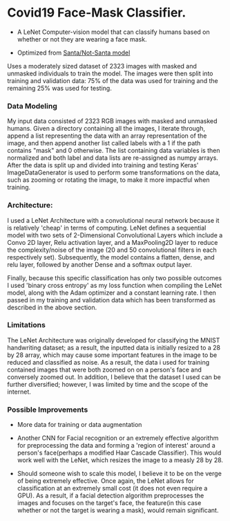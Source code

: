 # Covid19 Face-Mask Classifier. 

  -  A LeNet Computer-vision model that can classify humans based on whether or not they are wearing a face mask. 

  -  Optimized from [Santa/Not-Santa model](https://www.pyimagesearch.com/2017/12/11/image-classification-with-keras-and-deep-learning/)

  

Uses a moderately sized dataset of  2323 images with masked and unmasked individuals to train the model. The images were then split into training and validation data: 75% of the data was used for training and the remaining 25% was used for testing.



### Data Modeling

My input data consisted of 2323 RGB images with masked and unmasked humans. Given a directory containing all the images, I iterate through, append a list representing the data with an array representation of the image, and then append another list called labels with a 1 if the path contains "mask" and 0 otherwise. The list containing data variables is then normalized and both label and data lists are re-assigned as numpy arrays. After the data is split up and divided into training and testing  Keras' ImageDataGenerator is used to perform some transformations on the data, such as zooming or rotating the image,  to make it more impactful when training.




### Architecture:

I used a LeNet Architecture with a convolutional neural network because it is relatively 'cheap' in terms of computing. LeNet defines a sequential model with two sets of 2-Dimensional Convolutional Layers which include a Convo 2D layer, Relu activation layer, and a MaxPooling2D layer to reduce the complexity/noise of the image (20 and 50 convolutional filters in each respectively set). Subsequently, the model contains a flatten, dense, and relu layer, followed by another Dense and a softmax output layer.  

Finally, because this specific classification has only two possible outcomes I used 'binary cross entropy' as my loss function when compiling the LeNet model, along with the Adam optimizer and a constant learning rate. I then passed in my training and validation data which has been transformed as described in the above section.



### Limitations

The LeNet Architecture was originally developed for classifying the MNIST handwriting dataset; as a result, the inputted data is initially resized to a 28 by 28 array, which may cause some important features in the image to be reduced and classified as noise. As a result, the data i used for training contained images that were both zoomed on on a person's face and conversely zoomed out. In addition, I believe that the dataset I used can be further diversified; however, I was limited by time and the scope of the internet. 



### Possible Improvements

 -  More data for training or data augmentation

 -  Another CNN for Facial recognition or an extremely effective algorithm for preprocessing the data and forming a 'region of interest' around a person's face(perhaps a modified Haar Cascade Classifier). This would work well with the LeNet, which resizes the image to a measly 28 by 28.

 -  Should someone wish to scale this model, I believe it to be on the verge of being extremely effective. Once again, the LeNet allows for classification at an extremely small cost (it does not even require a GPU). As a result, if a facial detection algorithm preprocesses the images and focuses on the target's face, the feature(in this case whether or not the target is wearing a mask), would remain significant.


